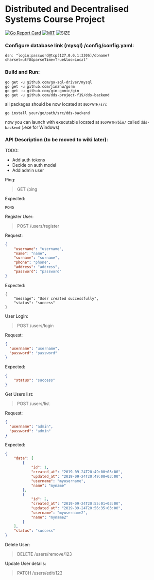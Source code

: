 # **Distributed and Decentralised Systems** Course Project
[![Go Report Card](https://goreportcard.com/badge/github.com/dds-project-f19/dds-backend)](https://goreportcard.com/report/github.com/dds-project-f19/dds-backend)
[![MIT](https://img.shields.io/github/license/dds-project-f19/dds-backend)](https://raw.githubusercontent.com/dds-project-f19/dds-backend/master/LICENSE)
![SIZE](https://img.shields.io/github/repo-size/dds-project-f19/dds-backend)
### Configure database link (mysql) /config/config.yaml:
```
dsn: "login:password@tcp(127.0.0.1:3306)/dbname?charset=utf8&parseTime=True&loc=Local"
```

### Build and Run:
```shell script
go get -u github.com/go-sql-driver/mysql
go get -u github.com/jinzhu/gorm
go get -u github.com/gin-gonic/gin
go get -u github.com/dds-project-f19/dds-backend
```

all packages should be now located at `$GOPATH/src`

```shell script
go install your/go/path/src/dds-backend
```

now you can launch with executable located at `$GOPATH/bin/` called `dds-backend` (.exe for Windows)


### API Description (to be moved to wiki later):
TODO:
* Add auth tokens
* Decide on auth model
* Add admin user

Ping:
> GET /ping

Expected:
```
PONG
```

Register User:
> POST /users/register

Request:
```json
{
	"username": "username",
	"name": "name",
    "surname": "surname",
    "phone": "phone",
    "address": "address",
	"password": "password"
}
```
Expected:
```
{
    "message": "User created successfully",
    "status": "success"
}
```

User Login:
> POST /users/login

Request:
```json
{
  "username": "username",
  "password": "password"
}
```

Expected:
```json
{
    "status": "success"
}
```

Get Users list:
> POST /users/list

Request:
```json
{
  "username": "admin",
  "password": "admin"
}
```

Expected:
```json
{
    "data": [
        {
            "id": 1,
            "created_at": "2019-09-24T20:49:00+03:00",
            "updated_at": "2019-09-24T20:49:00+03:00",
            "username": "myusername",
            "name": "myname"
        },
        {
            "id": 2,
            "created_at": "2019-09-24T20:55:01+03:00",
            "updated_at": "2019-09-24T20:56:35+03:00",
            "username": "myusername2",
            "name": "myname2"
        }
    ],
    "status": "success"
}
```

Delete User:
> DELETE /users/remove/123

Update User details:
> PATCH /users/edit/123
